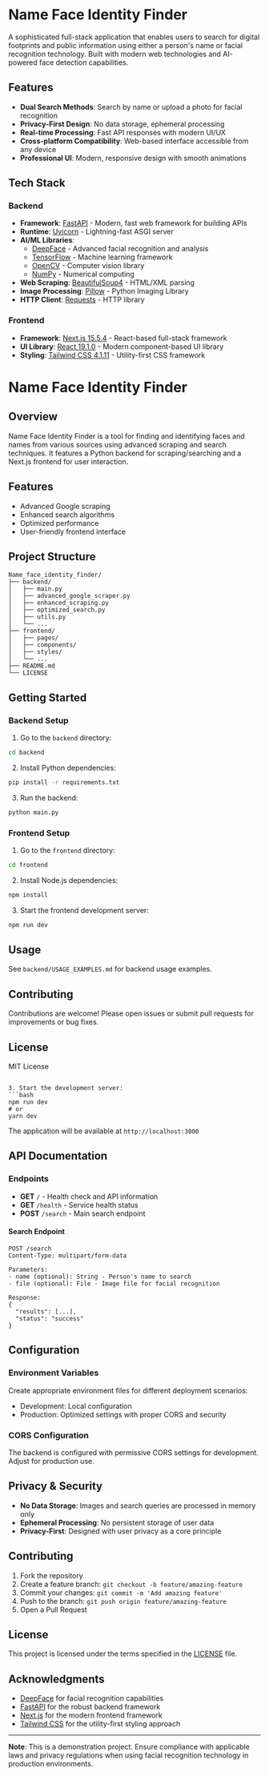 # Name Face Identity Finder

A sophisticated full-stack application that enables users to search for digital footprints and public information using either a person's name or facial recognition technology. Built with modern web technologies and AI-powered face detection capabilities.

## Features

- **Dual Search Methods**: Search by name or upload a photo for facial recognition
- **Privacy-First Design**: No data storage, ephemeral processing
- **Real-time Processing**: Fast API responses with modern UI/UX
- **Cross-platform Compatibility**: Web-based interface accessible from any device
- **Professional UI**: Modern, responsive design with smooth animations

## Tech Stack

### Backend
- **Framework**: [FastAPI](https://fastapi.tiangolo.com/) - Modern, fast web framework for building APIs
- **Runtime**: [Uvicorn](https://www.uvicorn.org/) - Lightning-fast ASGI server
- **AI/ML Libraries**:
  - [DeepFace](https://github.com/serengil/deepface) - Advanced facial recognition and analysis
  - [TensorFlow](https://www.tensorflow.org/) - Machine learning framework
  - [OpenCV](https://opencv.org/) - Computer vision library
  - [NumPy](https://numpy.org/) - Numerical computing
- **Web Scraping**: [BeautifulSoup4](https://www.crummy.com/software/BeautifulSoup/) - HTML/XML parsing
- **Image Processing**: [Pillow](https://python-pillow.org/) - Python Imaging Library
- **HTTP Client**: [Requests](https://requests.readthedocs.io/) - HTTP library

### Frontend
- **Framework**: [Next.js 15.5.4](https://nextjs.org/) - React-based full-stack framework
- **UI Library**: [React 19.1.0](https://react.dev/) - Modern component-based UI library
- **Styling**: [Tailwind CSS 4.1.11](https://tailwindcss.com/) - Utility-first CSS framework

# Name Face Identity Finder

## Overview

Name Face Identity Finder is a tool for finding and identifying faces and names from various sources using advanced scraping and search techniques. It features a Python backend for scraping/searching and a Next.js frontend for user interaction.

## Features

- Advanced Google scraping
- Enhanced search algorithms
- Optimized performance
- User-friendly frontend interface

## Project Structure

```
Name_face_identity_finder/
├── backend/
│   ├── main.py
│   ├── advanced_google_scraper.py
│   ├── enhanced_scraping.py
│   ├── optimized_search.py
│   ├── utils.py
│   └── ...
├── frontend/
│   ├── pages/
│   ├── components/
│   ├── styles/
│   └── ...
├── README.md
└── LICENSE
```

## Getting Started

### Backend Setup
1. Go to the `backend` directory:
  ```bash
  cd backend
  ```
2. Install Python dependencies:
  ```bash
  pip install -r requirements.txt
  ```
3. Run the backend:
  ```bash
  python main.py
  ```

### Frontend Setup
1. Go to the `frontend` directory:
  ```bash
  cd frontend
  ```
2. Install Node.js dependencies:
  ```bash
  npm install
  ```
3. Start the frontend development server:
  ```bash
  npm run dev
  ```

## Usage

See `backend/USAGE_EXAMPLES.md` for backend usage examples.

## Contributing

Contributions are welcome! Please open issues or submit pull requests for improvements or bug fixes.

## License

MIT License
```

3. Start the development server:
```bash
npm run dev
# or
yarn dev
```

The application will be available at `http://localhost:3000`

## API Documentation

### Endpoints

- **GET** `/` - Health check and API information
- **GET** `/health` - Service health status
- **POST** `/search` - Main search endpoint

#### Search Endpoint
```http
POST /search
Content-Type: multipart/form-data

Parameters:
- name (optional): String - Person's name to search
- file (optional): File - Image file for facial recognition

Response:
{
  "results": [...],
  "status": "success"
}
```

## Configuration

### Environment Variables
Create appropriate environment files for different deployment scenarios:

- Development: Local configuration
- Production: Optimized settings with proper CORS and security

### CORS Configuration
The backend is configured with permissive CORS settings for development. Adjust for production use.

## Privacy & Security

- **No Data Storage**: Images and search queries are processed in memory only
- **Ephemeral Processing**: No persistent storage of user data
- **Privacy-First**: Designed with user privacy as a core principle

## Contributing

1. Fork the repository
2. Create a feature branch: `git checkout -b feature/amazing-feature`
3. Commit your changes: `git commit -m 'Add amazing feature'`
4. Push to the branch: `git push origin feature/amazing-feature`
5. Open a Pull Request

## License

This project is licensed under the terms specified in the [LICENSE](LICENSE) file.

## Acknowledgments

- [DeepFace](https://github.com/serengil/deepface) for facial recognition capabilities
- [FastAPI](https://fastapi.tiangolo.com/) for the robust backend framework
- [Next.js](https://nextjs.org/) for the modern frontend framework
- [Tailwind CSS](https://tailwindcss.com/) for the utility-first styling approach

---

**Note**: This is a demonstration project. Ensure compliance with applicable laws and privacy regulations when using facial recognition technology in production environments.